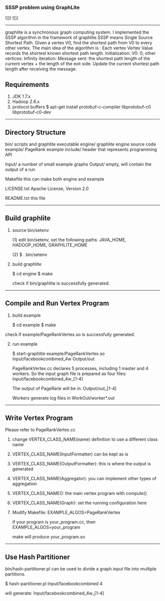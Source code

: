 ### SSSP problem using GraphLite
![]([](https://img.shields.io/badge/language-C++-red.svg) 
![]([](https://img.shields.io/badge/license-MIT-000000.svg)

------------------------------------------------------------
graphlite is a synchronous graph computing system. I implemented the SSSP
algorithm in the framework of graphlite.SSSP means Single Source Shortest Path.
Given a vertex V0, find the shortest path from V0 to every other vertex.
The main idea of the algorithm is :
Each vertex Vertex Value records the shortest known shortest path length.
Initialization: V0: 0; other vertices: Infinity
iteration:
    Message sent: the shortest path length of the current vertex + the length of the exit side.
    Update the current shortest path length after receiving the message.



Requirements
------------------------------------------------------------
1. JDK 1.7.x
2. Hadoop 2.6.x
3. protocol buffers
   $ apt-get install protobuf-c-compiler libprotobuf-c0 libprotobuf-c0-dev

------------------------------------------------------------
Directory Structure
------------------------------------------------------------
bin/         scripts and graphlite executable
engine/      graphlite engine source code     
example/     PageRank example
include/     header that represents programming API

Input/       a number of small example graphs
Output/      empty, will contain the output of a run

Makefile     this can make both engine and example

LICENSE.txt  Apache License, Version 2.0

README.txt   this file

------------------------------------------------------------
Build graphlite
------------------------------------------------------------
1. source bin/setenv

   (1) edit bin/setenv, set the following paths:
       JAVA_HOME, HADOOP_HOME, GRAPHLITE_HOME

   (2) $ . bin/setenv

2. build graphlite

   $ cd engine
   $ make

   check if bin/graphlite is successfully generated.

------------------------------------------------------------
Compile and Run Vertex Program
------------------------------------------------------------

1. build example

   $ cd example
   $ make

  check if example/PageRankVertex.so is successfully generated.
   
2. run example

   $ start-graphlite example/PageRankVertex.so Input/facebookcombined_4w Output/out

   PageRankVertex.cc declares 5 processes, including 1 master and 4 workers.
   So the input graph file is prepared as four files: Input/facebookcombined_4w_[1-4]

   The output of PageRank will be in: Output/out_[1-4]

   Workers generate log files in WorkOut/worker*.out

------------------------------------------------------------
Write Vertex Program
------------------------------------------------------------
Please refer to PageRankVertex.cc

1. change VERTEX_CLASS_NAME(name) definition to use a different class name

2. VERTEX_CLASS_NAME(InputFormatter) can be kept as is

3. VERTEX_CLASS_NAME(OutputFormatter): this is where the output is generated

4. VERTEX_CLASS_NAME(Aggregator): you can implement other types of aggregation

5. VERTEX_CLASS_NAME(): the main vertex program with compute()
   
6. VERTEX_CLASS_NAME(Graph): set the running configuration here

7. Modify Makefile:
   EXAMPLE_ALGOS=PageRankVertex

   if your program is your_program.cc, then 
   EXAMPLE_ALGOS=your_program

   make will produce your_program.so

------------------------------------------------------------
Use Hash Partitioner
------------------------------------------------------------

 bin/hash-partitioner.pl can be used to divide a graph input
 file into multiple partitions.

  $ hash-partitioner.pl Input/facebookcombined 4

  will generate: Input/facebookcombined_4w_[1-4]
